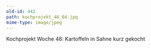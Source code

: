 ```yaml
---
old-id: 442
path: kochprojekt_46_04.jpg
mime-type: image/jpeg
---
```

Kochprojekt Woche 46:
Kartoffeln in Sahne kurz gekocht
